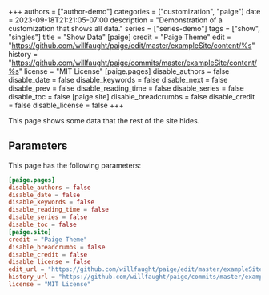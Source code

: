 +++
authors = ["author-demo"]
categories = ["customization", "paige"]
date = 2023-09-18T21:21:05-07:00
description = "Demonstration of a customization that shows all data."
series = ["series-demo"]
tags = ["show", "singles"]
title = "Show Data"
[paige]
credit = "Paige Theme"
edit = "https://github.com/willfaught/paige/edit/master/exampleSite/content/%s"
history = "https://github.com/willfaught/paige/commits/master/exampleSite/content/%s"
license = "MIT License"
[paige.pages]
disable_authors = false
disable_date = false
disable_keywords = false
disable_next = false
disable_prev = false
disable_reading_time = false
disable_series = false
disable_toc = false
[paige.site]
disable_breadcrumbs = false
disable_credit = false
disable_license = false
+++

This page shows some data that the rest of the site hides.

<!--more-->

## Parameters

This page has the following parameters:

```toml
[paige.pages]
disable_authors = false
disable_date = false
disable_keywords = false
disable_reading_time = false
disable_series = false
disable_toc = false
[paige.site]
credit = "Paige Theme"
disable_breadcrumbs = false
disable_credit = false
disable_license = false
edit_url = "https://github.com/willfaught/paige/edit/master/exampleSite/content/%s"
history_url = "https://github.com/willfaught/paige/commits/master/exampleSite/content/%s"
license = "MIT License"
```

